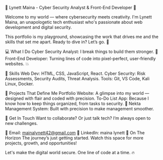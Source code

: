 👑 Lynett Maina - Cyber Security Analyst & Front-End Developer 👑

Welcome to my world — where cybersecurity meets creativity. I'm Lynett Maina, an unapologetic tech enthusiast who's passionate about web development and digital security.


This portfolio is my playground, showcasing the work that drives me and the skills that set me apart. Ready to dive in? Let’s go. 🚀


💻 What I Do
Cyber Security Analyst: I break things to build them stronger. 🔐
Front-End Developer: Turning lines of code into pixel-perfect, user-friendly websites. 💥

🔧 Skills
Web Dev: HTML, CSS, JavaScript, React.
Cyber Security: Risk Assessments, Security Audits, Threat Analysis.
Tools: Git, VS Code, Kali Linux, Docker.

🌟 Projects That Define Me
Portfolio Website: A glimpse into my world — designed with flair and coded with precision.
To-Do List App: Because I know how to keep things organized, from tasks to security. 📝
Nekta Management System: Built with precision to make management smoother.

🚀 Get In Touch
Want to collaborate? Or just talk tech? I’m always open to new challenges.

📧 Email: mainalynett42@gmail.com
🔗 LinkedIn: maina lynett
🎯 On The Horizon
The journey’s just getting started. Watch this space for more projects, growth, and opportunities!

Let's make the digital world secure. One line of code at a time. 🔥

